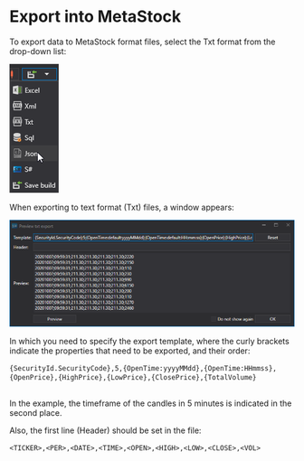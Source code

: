 # Export into MetaStock

To export data to MetaStock format files, select the Txt format from the drop\-down list:

![hydra export](../../../../images/hydra_export.png)

When exporting to text format (Txt) files, a window appears: 

![hydra export TSLab Meta Stock 2](../../../../images/hydra_export_tslab_metastock_2.png)

In which you need to specify the export template, where the curly brackets indicate the properties that need to be exported, and their order: 

```none
{SecurityId.SecurityCode},5,{OpenTime:yyyyMMdd},{OpenTime:HHmmss},{OpenPrice},{HighPrice},{LowPrice},{ClosePrice},{TotalVolume}
	  				
```

In the example, the timeframe of the candles in 5 minutes is indicated in the second place. 

Also, the first line (Header) should be set in the file: 

```none
<TICKER>,<PER>,<DATE>,<TIME>,<OPEN>,<HIGH>,<LOW>,<CLOSE>,<VOL>
	  				
```
